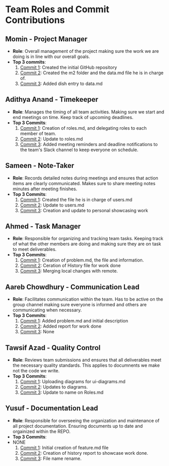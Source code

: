 # Team Roles and Commit Contributions

## Momin - Project Manager
- **Role**: Overall management of the project making sure the work we are doing is in line with our overall goals.
- **Top 3 commits**:
  1. [Commit 1](https://github.com/MominHumayon/326FinalProject/commit/109c748f51d5f5023716459582e16aa2a030c6a0): Created the initial GitHub repository
  2. [Commit 2](https://github.com/MominHumayon/326FinalProject/commit/d27a6e10a042294ae1ea685230c17c658bdd044e): Created the m2 folder and the data.md file he is in charge of. 
  3. [Commit 3](https://github.com/MominHumayon/326FinalProject/commit/965f2cff7901972c405a5076daa1d9148b8d69ed): Added dish entry to data.md

## Adithya Anand - Timekeeper
- **Role**: Manages the timing of all team activities. Making sure we start and end meetings on time. Keep track of upcoming deadlines. 
- **Top 3 Commits**:
  1. [Commit 1](https://github.com/MominHumayon/326FinalProject/commit/e0b0077ef2280ee8386ab290bacabb7b9188af5e): Creation of roles.md, and delegating roles to each member of team. 
  2. [Commit 2](https://github.com/MominHumayon/326FinalProject/commit/66a8ad429344edae2d46001a8ece3779f82f293a): Update to roles.md
  3. [Commit 3](https://github.com/repo/commit3): Added meeting reminders and deadline notifications to the team's Slack channel to keep everyone on schedule.

## Sameen - Note-Taker
- **Role**: Records detailed notes during meetings and ensures that action items are clearly communicated. Makes sure to share meeting notes minutes after meeting finishes. 
- **Top 3 Commits**:
  1. [Commit 1](https://github.com/MominHumayon/326FinalProject/commit/5848f8b1fa2a7591ebfa081c4bf2086bafbb04c5): Created the file he is in charge of users.md
  2. [Commit 2](https://github.com/MominHumayon/326FinalProject/commit/eedfbc19e558156ad7b1d542510e12c4990bf5ed): Update to users.md
  3. [Commit 3](https://github.com/MominHumayon/326FinalProject/commit/96cea395ff31f4e2174ea48a44377db825d5ebc5): Creation and update to personal showcasing work

## Ahmed - Task Manager
- **Role**: Responsible for organizing and tracking team tasks. Keeping track of what the other members are doing and making sure they are on task to meet deliverables. 
- **Top 3 Commits**:
  1. [Commit 1](https://github.com/MominHumayon/326FinalProject/commit/34dd894025d73cf72288301d0571adbc1d05ebda): Creation of problem.md, the file and information.
  2. [Commit 2](https://github.com/MominHumayon/326FinalProject/commit/6185e6ebc47639da72d04a1c1dfc1738ef728b63): Ceration of History file for work done
  3. [Commit 3](https://github.com/MominHumayon/326FinalProject/commit/aff074eb40d9267bcf4998a85310c791d239683c): Merging local changes with remote.
     
## Aareb Chowdhury - Communication Lead
- **Role**: Facilitates communication within the team. Has to be active on the group channel making sure everyone is informed and others are communicating when necessary.
- **Top 3 Commits**:
  1. [Commit 1](https://github.com/MominHumayon/326FinalProject/commit/c8d0e5e5f7172d2363962240f5d083e8bc004603): Added problem.md and initial description
  2. [Commit 2](https://github.com/MominHumayon/326FinalProject/commit/a52dbaeea9f88fb03ef3adb3bf96e23eadb9d9b2): Added report for work done
  3. [Commit 3](): None
     
## Tawsif Azad - Quality Control
- **Role**: Reviews team submissions and ensures that all deliverables meet the necessary quality standards. This applies to documnents we make not the code we write. 
- **Top 3 Commits**:
  1. [Commit 1](https://github.com/MominHumayon/326FinalProject/commit/b502c52edf0ed5bcfbd0f61f914688d81c42862d): Uploading diagrams for ui-diagrams.md
  2. [Commit 2](https://github.com/MominHumayon/326FinalProject/commit/b502c52edf0ed5bcfbd0f61f914688d81c42862d): Updates to diagrams. 
  3. [Commit 3](https://github.com/MominHumayon/326FinalProject/commit/01898971adfd6364ef0a00b357502fafdb74425b): Update to name on Roles.md
     
## Yusuf - Documentation Lead
- **Role**: Responsible for overseeing the organization and maintenance of all project documentation. Ensuring documents up to date and orgainized within the REPO.
- **Top 3 Commits**:
- NONE
  1. [Commit 1](https://github.com/MominHumayon/326FinalProject/commit/c731321d2a7285a6cee0d1e45f6eefb7fad89550): Initial creation of feature.md file
  2. [Commit 2](https://github.com/MominHumayon/326FinalProject/commit/1fd85e9d50b4597cbeeaba61b6121c1ef332e94a): Creation of history report to showcase work done. 
  3. [Commit 3](https://github.com/MominHumayon/326FinalProject/commit/820b6f7796c3938019414a1de91cf090ee0109df): File name rename. 
